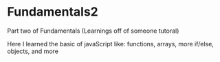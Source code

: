 # Fundamentals2

Part two of Fundamentals (Learnings off of someone tutoral)

Here I learned the basic of javaScript like: functions, arrays, more if/else, objects, and more
